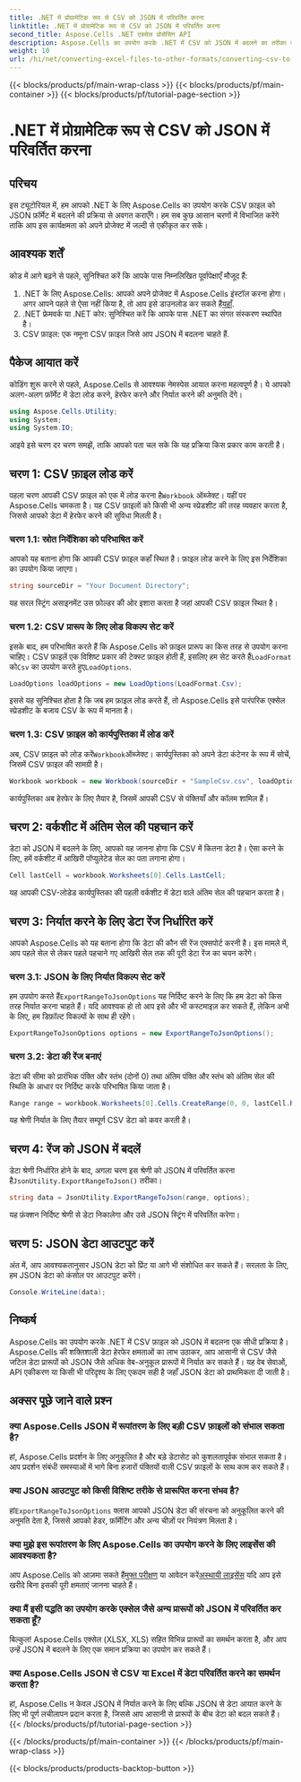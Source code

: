 ```yaml
---
title: .NET में प्रोग्रामेटिक रूप से CSV को JSON में परिवर्तित करना
linktitle: .NET में प्रोग्रामेटिक रूप से CSV को JSON में परिवर्तित करना
second_title: Aspose.Cells .NET एक्सेल प्रोसेसिंग API
description: Aspose.Cells का उपयोग करके .NET में CSV को JSON में बदलने का तरीका जानें। आसानी से समझ में आने वाले कोड उदाहरणों के साथ डेटा रूपांतरण के लिए चरण-दर-चरण मार्गदर्शिका।
weight: 10
url: /hi/net/converting-excel-files-to-other-formats/converting-csv-to-json/
---
```


{{< blocks/products/pf/main-wrap-class >}}
{{< blocks/products/pf/main-container >}}
{{< blocks/products/pf/tutorial-page-section >}}

# .NET में प्रोग्रामेटिक रूप से CSV को JSON में परिवर्तित करना

## परिचय
इस ट्यूटोरियल में, हम आपको .NET के लिए Aspose.Cells का उपयोग करके CSV फ़ाइल को JSON फ़ॉर्मेट में बदलने की प्रक्रिया से अवगत कराएँगे। हम सब कुछ आसान चरणों में विभाजित करेंगे ताकि आप इस कार्यक्षमता को अपने प्रोजेक्ट में जल्दी से एकीकृत कर सकें।
## आवश्यक शर्तें
कोड में आगे बढ़ने से पहले, सुनिश्चित करें कि आपके पास निम्नलिखित पूर्वापेक्षाएँ मौजूद हैं:
1.  .NET के लिए Aspose.Cells: आपको अपने प्रोजेक्ट में Aspose.Cells इंस्टॉल करना होगा। अगर आपने पहले से ऐसा नहीं किया है, तो आप इसे डाउनलोड कर सकते हैं[यहाँ](https://releases.aspose.com/cells/net/).
2. .NET फ्रेमवर्क या .NET कोर: सुनिश्चित करें कि आपके पास .NET का संगत संस्करण स्थापित है।
3. CSV फ़ाइल: एक नमूना CSV फ़ाइल जिसे आप JSON में बदलना चाहते हैं.
## पैकेज आयात करें
कोडिंग शुरू करने से पहले, Aspose.Cells से आवश्यक नेमस्पेस आयात करना महत्वपूर्ण है। ये आपको अलग-अलग फ़ॉर्मेट में डेटा लोड करने, हेरफेर करने और निर्यात करने की अनुमति देंगे।
```csharp
using Aspose.Cells.Utility;
using System;
using System.IO;
```
आइये इसे चरण दर चरण समझें, ताकि आपको पता चल सके कि यह प्रक्रिया किस प्रकार काम करती है।
## चरण 1: CSV फ़ाइल लोड करें
 पहला चरण आपकी CSV फ़ाइल को एक में लोड करना है`Workbook` ऑब्जेक्ट। यहीं पर Aspose.Cells चमकता है। यह CSV फ़ाइलों को किसी भी अन्य स्प्रेडशीट की तरह व्यवहार करता है, जिससे आपको डेटा में हेरफेर करने की सुविधा मिलती है।
### चरण 1.1: स्रोत निर्देशिका को परिभाषित करें
आपको यह बताना होगा कि आपकी CSV फ़ाइल कहाँ स्थित है। फ़ाइल लोड करने के लिए इस निर्देशिका का उपयोग किया जाएगा।
```csharp
string sourceDir = "Your Document Directory";
```
यह सरल स्ट्रिंग असाइनमेंट उस फ़ोल्डर की ओर इशारा करता है जहां आपकी CSV फ़ाइल स्थित है।
### चरण 1.2: CSV प्रारूप के लिए लोड विकल्प सेट करें
 इसके बाद, हम परिभाषित करते हैं कि Aspose.Cells को फ़ाइल प्रारूप का किस तरह से उपयोग करना चाहिए। CSV फ़ाइलें एक विशिष्ट प्रकार की टेक्स्ट फ़ाइल होती हैं, इसलिए हम सेट करते हैं`LoadFormat` को`Csv` का उपयोग करते हुए`LoadOptions`.
```csharp
LoadOptions loadOptions = new LoadOptions(LoadFormat.Csv);
```
इससे यह सुनिश्चित होता है कि जब हम फ़ाइल लोड करते हैं, तो Aspose.Cells इसे पारंपरिक एक्सेल स्प्रेडशीट के बजाय CSV के रूप में मानता है।
### चरण 1.3: CSV फ़ाइल को कार्यपुस्तिका में लोड करें
 अब, CSV फ़ाइल को लोड करें`Workbook`ऑब्जेक्ट। कार्यपुस्तिका को अपने डेटा कंटेनर के रूप में सोचें, जिसमें CSV फ़ाइल की सामग्री है।
```csharp
Workbook workbook = new Workbook(sourceDir + "SampleCsv.csv", loadOptions);
```
कार्यपुस्तिका अब हेरफेर के लिए तैयार है, जिसमें आपकी CSV से पंक्तियाँ और कॉलम शामिल हैं।
## चरण 2: वर्कशीट में अंतिम सेल की पहचान करें
डेटा को JSON में बदलने के लिए, आपको यह जानना होगा कि CSV में कितना डेटा है। ऐसा करने के लिए, हमें वर्कशीट में आखिरी पॉप्युलेटेड सेल का पता लगाना होगा।
```csharp
Cell lastCell = workbook.Worksheets[0].Cells.LastCell;
```
यह आपकी CSV-लोडेड कार्यपुस्तिका की पहली वर्कशीट में डेटा वाले अंतिम सेल की पहचान करता है।
## चरण 3: निर्यात करने के लिए डेटा रेंज निर्धारित करें
आपको Aspose.Cells को यह बताना होगा कि डेटा की कौन सी रेंज एक्सपोर्ट करनी है। इस मामले में, आप पहले सेल से लेकर पहले पहचाने गए आखिरी सेल तक की पूरी डेटा रेंज का चयन करेंगे।
### चरण 3.1: JSON के लिए निर्यात विकल्प सेट करें
 हम उपयोग करते हैं`ExportRangeToJsonOptions` यह निर्दिष्ट करने के लिए कि हम डेटा को किस तरह निर्यात करना चाहते हैं। यदि आवश्यक हो तो आप इसे और भी कस्टमाइज़ कर सकते हैं, लेकिन अभी के लिए, हम डिफ़ॉल्ट विकल्पों के साथ ही रहेंगे।
```csharp
ExportRangeToJsonOptions options = new ExportRangeToJsonOptions();
```
### चरण 3.2: डेटा की रेंज बनाएं
डेटा की सीमा को प्रारंभिक पंक्ति और स्तंभ (दोनों 0) तथा अंतिम पंक्ति और स्तंभ को अंतिम सेल की स्थिति के आधार पर निर्दिष्ट करके परिभाषित किया जाता है।
```csharp
Range range = workbook.Worksheets[0].Cells.CreateRange(0, 0, lastCell.Row + 1, lastCell.Column + 1);
```
यह श्रेणी निर्यात के लिए तैयार सम्पूर्ण CSV डेटा को कवर करती है।
## चरण 4: रेंज को JSON में बदलें
 डेटा श्रेणी निर्धारित होने के बाद, अगला चरण इस श्रेणी को JSON में परिवर्तित करना है`JsonUtility.ExportRangeToJson()` तरीका।
```csharp
string data = JsonUtility.ExportRangeToJson(range, options);
```
यह फ़ंक्शन निर्दिष्ट श्रेणी से डेटा निकालेगा और उसे JSON स्ट्रिंग में परिवर्तित करेगा।
## चरण 5: JSON डेटा आउटपुट करें
अंत में, आप आवश्यकतानुसार JSON डेटा को प्रिंट या आगे भी संशोधित कर सकते हैं। सरलता के लिए, हम JSON डेटा को कंसोल पर आउटपुट करेंगे।
```csharp
Console.WriteLine(data);
```
## निष्कर्ष
Aspose.Cells का उपयोग करके .NET में CSV फ़ाइल को JSON में बदलना एक सीधी प्रक्रिया है। Aspose.Cells की शक्तिशाली डेटा हेरफेर क्षमताओं का लाभ उठाकर, आप आसानी से CSV जैसे जटिल डेटा प्रारूपों को JSON जैसे अधिक वेब-अनुकूल प्रारूपों में निर्यात कर सकते हैं। यह वेब सेवाओं, API एकीकरण या किसी भी परिदृश्य के लिए एकदम सही है जहाँ JSON डेटा को प्राथमिकता दी जाती है।
## अक्सर पूछे जाने वाले प्रश्न
### क्या Aspose.Cells JSON में रूपांतरण के लिए बड़ी CSV फ़ाइलों को संभाल सकता है?  
हां, Aspose.Cells प्रदर्शन के लिए अनुकूलित है और बड़े डेटासेट को कुशलतापूर्वक संभाल सकता है। आप प्रदर्शन संबंधी समस्याओं में भागे बिना हजारों पंक्तियों वाली CSV फ़ाइलों के साथ काम कर सकते हैं।
### क्या JSON आउटपुट को किसी विशिष्ट तरीके से प्रारूपित करना संभव है?  
 हां`ExportRangeToJsonOptions` क्लास आपको JSON डेटा की संरचना को अनुकूलित करने की अनुमति देता है, जिससे आपको हेडर, फ़ॉर्मेटिंग और अन्य चीज़ों पर नियंत्रण मिलता है।
### क्या मुझे इस रूपांतरण के लिए Aspose.Cells का उपयोग करने के लिए लाइसेंस की आवश्यकता है?  
 आप Aspose.Cells को आज़मा सकते हैं[मुफ्त परीक्षण](https://releases.aspose.com/) या आवेदन करें[अस्थायी लाइसेंस](https://purchase.aspose.com/temporary-license/) यदि आप इसे खरीदे बिना इसकी पूरी क्षमताएं जानना चाहते हैं।
### क्या मैं इसी पद्धति का उपयोग करके एक्सेल जैसे अन्य प्रारूपों को JSON में परिवर्तित कर सकता हूँ?  
बिल्कुल! Aspose.Cells एक्सेल (XLSX, XLS) सहित विभिन्न प्रारूपों का समर्थन करता है, और आप उन्हें JSON में बदलने के लिए एक समान प्रक्रिया का उपयोग कर सकते हैं।
### क्या Aspose.Cells JSON से CSV या Excel में डेटा परिवर्तित करने का समर्थन करता है?  
हां, Aspose.Cells न केवल JSON में निर्यात करने के लिए बल्कि JSON से डेटा आयात करने के लिए भी पूर्ण लचीलापन प्रदान करता है, जिससे आप आसानी से प्रारूपों के बीच डेटा को बदल सकते हैं।
{{< /blocks/products/pf/tutorial-page-section >}}

{{< /blocks/products/pf/main-container >}}
{{< /blocks/products/pf/main-wrap-class >}}

{{< blocks/products/products-backtop-button >}}

